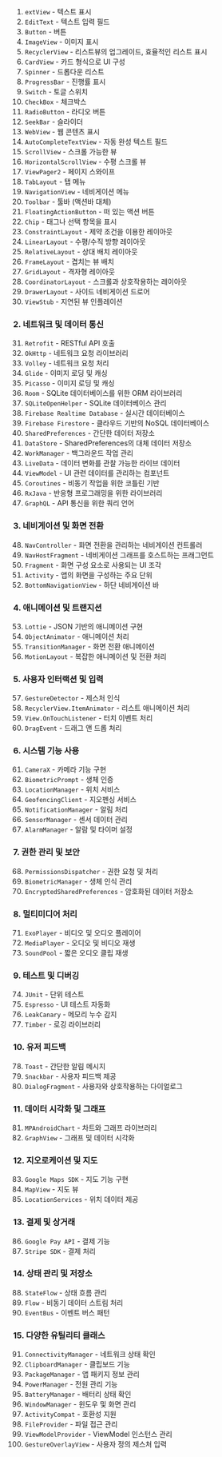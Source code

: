 1. `extView` - 텍스트 표시
2. `EditText` - 텍스트 입력 필드
3. `Button` - 버튼
4. `ImageView` - 이미지 표시
5. `RecyclerView` - 리스트뷰의 업그레이드, 효율적인 리스트 표시
6. `CardView` - 카드 형식으로 UI 구성
7. `Spinner` - 드롭다운 리스트
8. `ProgressBar` - 진행률 표시
9. `Switch` - 토글 스위치
10. `CheckBox` - 체크박스
11. `RadioButton` - 라디오 버튼
12. `SeekBar` - 슬라이더
13. `WebView` - 웹 콘텐츠 표시
14. `AutoCompleteTextView` - 자동 완성 텍스트 필드
15. `ScrollView` - 스크롤 가능한 뷰
16. `HorizontalScrollView` - 수평 스크롤 뷰
17. `ViewPager2` - 페이지 스와이프
18. `TabLayout` - 탭 메뉴
19. `NavigationView` - 네비게이션 메뉴
20. `Toolbar` - 툴바 (액션바 대체)
21. `FloatingActionButton` - 떠 있는 액션 버튼
22. `Chip` - 태그나 선택 항목을 표시
23. `ConstraintLayout` - 제약 조건을 이용한 레이아웃
24. `LinearLayout` - 수평/수직 방향 레이아웃
25. `RelativeLayout` - 상대 배치 레이아웃
26. `FrameLayout` - 겹치는 뷰 배치
27. `GridLayout` - 격자형 레이아웃
28. `CoordinatorLayout` - 스크롤과 상호작용하는 레이아웃
29. `DrawerLayout` - 사이드 네비게이션 드로어
30. `ViewStub` - 지연된 뷰 인플레이션

### 2. 네트워크 및 데이터 통신

31. `Retrofit` - RESTful API 호출
32. `OkHttp` - 네트워크 요청 라이브러리
33. `Volley` - 네트워크 요청 처리
34. `Glide` - 이미지 로딩 및 캐싱
35. `Picasso` - 이미지 로딩 및 캐싱
36. `Room` - SQLite 데이터베이스를 위한 ORM 라이브러리
37. `SQLiteOpenHelper` - SQLite 데이터베이스 관리
38. `Firebase Realtime Database` - 실시간 데이터베이스
39. `Firebase Firestore` - 클라우드 기반의 NoSQL 데이터베이스
40. `SharedPreferences` - 간단한 데이터 저장소
41. `DataStore` - SharedPreferences의 대체 데이터 저장소
42. `WorkManager` - 백그라운드 작업 관리
43. `LiveData` - 데이터 변화를 관찰 가능한 라이브 데이터
44. `ViewModel` - UI 관련 데이터를 관리하는 컴포넌트
45. `Coroutines` - 비동기 작업을 위한 코틀린 기반
46. `RxJava` - 반응형 프로그래밍을 위한 라이브러리
47. `GraphQL` - API 통신을 위한 쿼리 언어

### 3. 네비게이션 및 화면 전환

48. `NavController` - 화면 전환을 관리하는 네비게이션 컨트롤러
49. `NavHostFragment` - 네비게이션 그래프를 호스트하는 프래그먼트
50. `Fragment` - 화면 구성 요소로 사용되는 UI 조각
51. `Activity` - 앱의 화면을 구성하는 주요 단위
52. `BottomNavigationView` - 하단 네비게이션 바

### 4. 애니메이션 및 트랜지션

53. `Lottie` - JSON 기반의 애니메이션 구현
54. `ObjectAnimator` - 애니메이션 처리
55. `TransitionManager` - 화면 전환 애니메이션
56. `MotionLayout` - 복잡한 애니메이션 및 전환 처리

### 5. 사용자 인터랙션 및 입력

57. `GestureDetector` - 제스처 인식
58. `RecyclerView.ItemAnimator` - 리스트 애니메이션 처리
59. `View.OnTouchListener` - 터치 이벤트 처리
60. `DragEvent` - 드래그 앤 드롭 처리

### 6. 시스템 기능 사용

61. `CameraX` - 카메라 기능 구현
62. `BiometricPrompt` - 생체 인증
63. `LocationManager` - 위치 서비스
64. `GeofencingClient` - 지오펜싱 서비스
65. `NotificationManager` - 알림 처리
66. `SensorManager` - 센서 데이터 관리
67. `AlarmManager` - 알람 및 타이머 설정

### 7. 권한 관리 및 보안

68. `PermissionsDispatcher` - 권한 요청 및 처리
69. `BiometricManager` - 생체 인식 관리
70. `EncryptedSharedPreferences` - 암호화된 데이터 저장소

### 8. 멀티미디어 처리

71. `ExoPlayer` - 비디오 및 오디오 플레이어
72. `MediaPlayer` - 오디오 및 비디오 재생
73. `SoundPool` - 짧은 오디오 클립 재생

### 9. 테스트 및 디버깅

74. `JUnit` - 단위 테스트
75. `Espresso` - UI 테스트 자동화
76. `LeakCanary` - 메모리 누수 감지
77. `Timber` - 로깅 라이브러리

### 10. 유저 피드백

78. `Toast` - 간단한 알림 메시지
79. `Snackbar` - 사용자 피드백 제공
80. `DialogFragment` - 사용자와 상호작용하는 다이얼로그

### 11. 데이터 시각화 및 그래프

81. `MPAndroidChart` - 차트와 그래프 라이브러리
82. `GraphView` - 그래프 및 데이터 시각화

### 12. 지오로케이션 및 지도

83. `Google Maps SDK` - 지도 기능 구현
84. `MapView` - 지도 뷰
85. `LocationServices` - 위치 데이터 제공

### 13. 결제 및 상거래

86. `Google Pay API` - 결제 기능
87. `Stripe SDK` - 결제 처리

### 14. 상태 관리 및 저장소

88. `StateFlow` - 상태 흐름 관리
89. `Flow` - 비동기 데이터 스트림 처리
90. `EventBus` - 이벤트 버스 패턴

### 15. 다양한 유틸리티 클래스

91. `ConnectivityManager` - 네트워크 상태 확인
92. `ClipboardManager` - 클립보드 기능
93. `PackageManager` - 앱 패키지 정보 관리
94. `PowerManager` - 전원 관리 기능
95. `BatteryManager` - 배터리 상태 확인
96. `WindowManager` - 윈도우 및 화면 관리
97. `ActivityCompat` - 호환성 지원
98. `FileProvider` - 파일 접근 관리
99. `ViewModelProvider` - ViewModel 인스턴스 관리
100. `GestureOverlayView` - 사용자 정의 제스처 입력